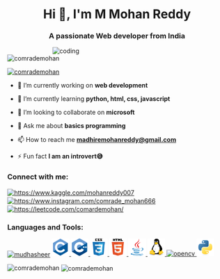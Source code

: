 <h1 align="center">Hi 👋, I'm M Mohan Reddy</h1>
<h3 align="center">A passionate Web developer from India</h3>
<img align="right" alt ="coding" width="400" src="https://cdn.dribbble.com/users/1292677/screenshots/6139167/avento.gif">
<p align="left"> <img src="https://komarev.com/ghpvc/?username=comrademohan&label=Profile%20views&color=0e75b6&style=flat" alt="comrademohan" /> </p>

<p align="left"> <a href="https://github.com/ryo-ma/github-profile-trophy"><img src="https://github-profile-trophy.vercel.app/?username=comrademohan" alt="comrademohan" /></a> </p>

- 🔭 I’m currently working on **web development**

- 🌱 I’m currently learning **python, html, css, javascript**

- 👯 I’m looking to collaborate on **microsoft**

- 💬 Ask me about **basics programming**

- 📫 How to reach me **madhiremohanreddy@gmail.com**

- ⚡ Fun fact **I am an introvert😅**

<h3 align="left">Connect with me:</h3>
<p align="left">
<a href="https://kaggle.com/mohanreddy007" target="blank"><img align="center" src="https://raw.githubusercontent.com/rahuldkjain/github-profile-readme-generator/master/src/images/icons/Social/kaggle.svg" alt="https://www.kaggle.com/mohanreddy007" height="30" width="40" /></a>
<a href="https://instagram.com/comrade_mohan666" target="blank"><img align="center" src="https://raw.githubusercontent.com/rahuldkjain/github-profile-readme-generator/master/src/images/icons/Social/instagram.svg" alt="https://www.instagram.com/comrade_mohan666" height="30" width="40" /></a>
<a href="https://www.leetcode.com/comardemohan/" target="blank"><img align="center" src="https://raw.githubusercontent.com/rahuldkjain/github-profile-readme-generator/master/src/images/icons/Social/leet-code.svg" alt="https://leetcode.com/comardemohan/" height="30" width="40" /></a>
</p>

<h3 align="left">Languages and Tools:</h3>
<p align="left">
  <a href="https://linkedin.com/in/mudhasheer" rel="nofollow"><img align="center" src="https://raw.githubusercontent.com/rahuldkjain/github-profile-readme-generator/master/src/images/icons/Social/linked-in-alt.svg" alt="mudhasheer" height="30" width="40" style="max-width: 100%;"></a>
  <a href="https://www.cprogramming.com/" target="_blank" rel="noreferrer"> <img src="https://raw.githubusercontent.com/devicons/devicon/master/icons/c/c-original.svg" alt="c" width="40" height="40"/> </a> <a href="https://www.w3schools.com/cpp/" target="_blank" rel="noreferrer"> <img src="https://raw.githubusercontent.com/devicons/devicon/master/icons/cplusplus/cplusplus-original.svg" alt="cplusplus" width="40" height="40"/> </a> <a href="https://www.w3schools.com/css/" target="_blank" rel="noreferrer"> <img src="https://raw.githubusercontent.com/devicons/devicon/master/icons/css3/css3-original-wordmark.svg" alt="css3" width="40" height="40"/> </a> <a href="https://www.w3.org/html/" target="_blank" rel="noreferrer"> <img src="https://raw.githubusercontent.com/devicons/devicon/master/icons/html5/html5-original-wordmark.svg" alt="html5" width="40" height="40"/> </a> <a href="https://www.java.com" target="_blank" rel="noreferrer"> <img src="https://raw.githubusercontent.com/devicons/devicon/master/icons/java/java-original.svg" alt="java" width="40" height="40"/> </a> <a href="https://www.linux.org/" target="_blank" rel="noreferrer"> <img src="https://raw.githubusercontent.com/devicons/devicon/master/icons/linux/linux-original.svg" alt="linux" width="40" height="40"/> </a> <a href="https://opencv.org/" target="_blank" rel="noreferrer"> <img src="https://www.vectorlogo.zone/logos/opencv/opencv-icon.svg" alt="opencv" width="40" height="40"/> </a> <a href="https://www.python.org" target="_blank" rel="noreferrer"> <img src="https://raw.githubusercontent.com/devicons/devicon/master/icons/python/python-original.svg" alt="python" width="40" height="40"/> </a> </p>

<p><img align="left" src="https://github-readme-stats.vercel.app/api/top-langs?username=comrademohan&show_icons=true&locale=en&layout=compact" alt="comrademohan" /></p>

<p>&nbsp;<img align="center" src="https://github-readme-stats.vercel.app/api?username=comrademohan&show_icons=true&locale=en" alt="comrademohan" /></p>
